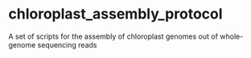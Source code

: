 # chloroplast_assembly_protocol
A set of scripts for the assembly of chloroplast genomes out of whole-genome sequencing reads
